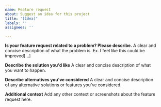 ```yaml
---
name: Feature request
about: Suggest an idea for this project
title: "[Idea]"
labels: ''
assignees: ''

---
```


**Is your feature request related to a problem? Please describe.**
A clear and concise description of what the problem is. Ex. I feel like this could be improved[...]

**Describe the solution you'd like**
A clear and concise description of what you want to happen.

**Describe alternatives you've considered**
A clear and concise description of any alternative solutions or features you've considered.

**Additional context**
Add any other context or screenshots about the feature request here.
